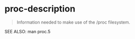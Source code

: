 # proc-description

> Information needed to make use of the /proc filesystem.

SEE ALSO:
man proc.5
